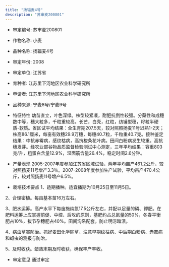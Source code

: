 ```yaml
---
title: "扬辐麦4号"
description: "苏审麦200801"
---
```

* 审定编号:  苏审麦200801

*  作物名称:  小麦

*  品种名称:  扬辐麦4号

*  审定年份:  2008

*  审定单位:  江苏省

* 育种者:  江苏里下河地区农业科学研究所

*  申请者:  江苏里下河地区农业科学研究所

*  品种来源:  宁麦8号/宁麦9号

*  特征特性
幼苗直立，叶色深绿。株型较紧凑，耐肥抗倒性较强。分蘖性和成穗数中等，穗大粒多，千粒重较高。长芒，白壳，红粒，纺锤型穗，籽粒半硬质-软质。省区试平均结果：全生育期207.5天，较对照照扬麦11号迟熟1-2天；株高86.1厘米，每亩有效穗29.9万穗，每穗40.7粒，千粒重40.7克。接种鉴定结果：中抗赤霉病，感纹枯病，高抗梭条花叶病。田间白粉病发生较重。高抗穗发芽。经农业部谷物品质监督检验测试中心测定，三年平均结果：容重803克/升，粗蛋白含量12.9%，湿面筋含量26.4%，稳定时间2.6分钟。

*  产量表现
2005-2007年度参加江苏省区域试验，两年平均亩产461.2公斤，较对照扬麦11号增产3.3％。2007-2008年度参加生产试验，平均亩产470.4公斤，较对照扬麦11号增产6.5%。

*  栽培技术要点
1、适期播种。适宜播期为10月25日至11月5日。
2、合理密植。每亩基本苗16万左右。
3、肥水运筹。高产水平下每亩施纯氮17.5公斤左右，并配以足量的磷、钾肥。在肥料运筹上应掌握前促、中控、后攻的原则，基肥约占总氮量的50%，冬春平衡肥占10%，拔节孕穗肥占40%。田间沟系配套，防止明涝暗渍。
4、病虫草害防治。抓好麦田化学除草，注意早期纹枯病、中后期白粉病、赤霉病和蚜虫的测报与防治。
5、及时收获。蜡熟末期及时收获，确保丰产丰收。


*  审定意见
通过审定
